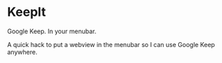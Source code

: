 # KeepIt
Google Keep. In your menubar.

A quick hack to put a webview in the menubar so I can use Google Keep anywhere.
